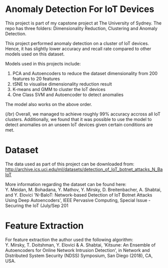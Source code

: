 # Anomaly Detection For IoT Devices
This project is part of my capstone project at The University of Sydney.
The repo has three folders: Dimensionality Reduction, Clustering and Anomaly Detection.

This project performed anomaly detection on a cluster of IoT devices. 
Hence, it has slightly lower accuracy and recall rate compared to other models used on this dataset.

Models used in this projects include:
1. PCA and Autoencoders to reduce the dataset dimensionality from 200 features to 20 features
2. tSNE to visualise dimensionality reduction result
3. K-means and GMM to cluster the IoT devices
4. One Class SVM and Autoencoder to detect anomalies

The model also works on the above order.

(/br) Overall, we managed to achieve roughly 99% accuracy accross all IoT clusters. Additionally, we found that 
it was possible to use the model to detect anomalies on an unseen IoT devices given certain conditions are met.

# Dataset
The data used as part of this project can be downloaded from: http://archive.ics.uci.edu/ml/datasets/detection_of_IoT_botnet_attacks_N_BaIoT

More information regarding the dataset can be found here:<br />
Y. Meidan, M. Bohadana, Y. Mathov, Y. Mirsky, D. Breitenbacher, A. Shabtai, and Y. Elovici 'N-BaIoT: Network-based Detection of IoT Botnet Attacks Using Deep Autoencoders', IEEE Pervasive Computing, Special Issue - Securing the IoT (July/Sep 201

# Feature Extraction
For feature extraction the author used the following algorithm:<br />
Y. Mirsky, T. Doitshman, Y. Elovici & A. Shabtai, 'Kitsune: An Ensemble of Autoencoders for Online Network Intrusion Detection', in Network and Distributed System Security (NDSS) Symposium, San Diego (2018), CA, USA.
